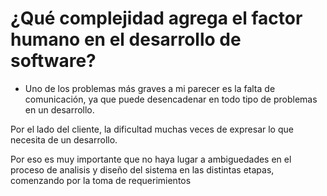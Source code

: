 # ¿Qué complejidad agrega el factor humano en el desarrollo de software?

- Uno de los problemas más graves a mi parecer es la falta de comunicación, ya que puede desencadenar en todo tipo de problemas en un desarrollo.

Por el lado del cliente, la dificultad muchas veces de expresar lo que necesita de un desarrollo.

Por eso es muy importante que no haya lugar a ambiguedades en el proceso de analisis y diseño del sistema en las distintas etapas, comenzando por la toma de requerimientos
